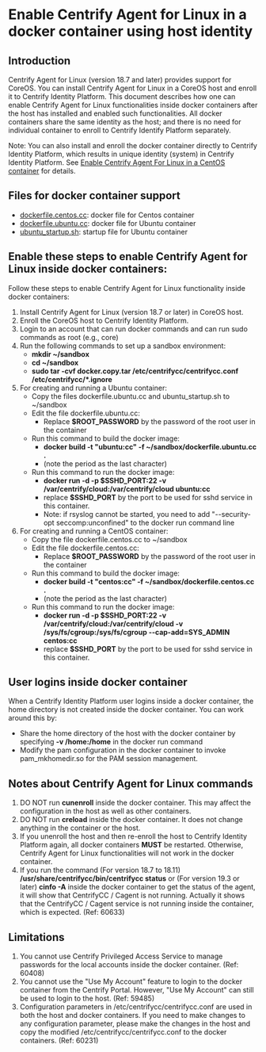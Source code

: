 # Enable Centrify Agent for Linux in a docker container using host identity

## Introduction
Centrify Agent for Linux (version 18.7 and later) provides support for CoreOS.
You can install Centrify Agent for Linux in a CoreOS host and enroll it to Centrify Identity Platform. 
This document describes how one can enable Centrify Agent for Linux functionalities inside docker containers after
the host has installed and enabled such functionalities.   All docker containers share the same identity as the host; and
there is no need for individual container to enroll to Centrify Identify Platform separately.

Note: You can also install and enroll the docker container directly to Centrify Identity Platform, which results in unique 
identity (system) in Centrify Identity Platform. 
See [Enable Centrify Agent For Linux in a CentOS container](http://github.com/centrify/docker_files/tree/master/centrify_agent_for_linux/README.md) 
for details.

## Files for docker container support
* [dockerfile.centos.cc](dockerfile.centos.cc): docker file for Centos container
* [dockerfile.ubuntu.cc](dockerfile.ubuntu.cc): docker file for Ubuntu container
* [ubuntu_startup.sh](ubuntu_startup.sh): startup file for Ubuntu container

## Enable these steps to enable Centrify Agent for Linux inside docker containers:
Follow these steps to enable Centrify Agent for Linux functionality inside docker containers:
1. Install Centrify Agent for Linux (version 18.7 or later) in CoreOS host.
1. Enroll the CoreOS host to Centrify Identity Platform.
1. Login to an account that can run docker commands and can run sudo commands as root (e.g., core)
1. Run the following commands to set up a sandbox environment:
   * **mkdir ~/sandbox**
   * **cd ~/sandbox**
   * __sudo tar -cvf docker.copy.tar /etc/centrifycc/centrifycc.conf /etc/centrifycc/*.ignore__
1. For creating and running a Ubuntu container:
   * Copy the files dockerfile.ubuntu.cc and ubuntu_startup.sh to ~/sandbox
   * Edit the file dockerfile.ubuntu.cc:
     - Replace __$ROOT_PASSWORD__ by the password of the root user in the container
   * Run this command to build the docker image:
     - __docker build -t "ubuntu:cc" -f ~/sandbox/dockerfile.ubuntu.cc .__ 
	 - (note the period as the last character)
   * Run this command to run the docker image:
     - __docker run -d -p $SSHD_PORT:22 -v /var/centrify/cloud:/var/centrify/cloud ubuntu:cc__
	 - replace __$SSHD_PORT__ by the port to be used for sshd service in this container.
	 - Note: if rsyslog cannot be started, you need to add "--security-opt seccomp:unconfined" to the docker run command line
1. For creating and running a CentOS container:
   * Copy the file dockerfile.centos.cc to ~/sandbox
   * Edit the file dockerfile.centos.cc:
     - Replace __$ROOT_PASSWORD__ by the password of the root user in the container
   * Run this command to build the docker image:
     - __docker build -t "centos:cc" -f ~/sandbox/dockerfile.centos.cc .__
	 - (note the period as the last character)
   * Run this command to run the docker image:
     - __docker run -d -p $SSHD_PORT:22 -v /var/centrify/cloud:/var/centrify/cloud -v /sys/fs/cgroup:/sys/fs/cgroup --cap-add=SYS_ADMIN centos:cc__
	 - replace __$SSHD_PORT__ by the port to be used for sshd service in this container.
	 
## User logins inside docker container
When a Centrify Identity Platform user logins inside a docker container, the home directory is not created inside the docker container.  You can work around this by:
- Share the home directory of the host with the docker container by specifying __-v /home:/home__ in the docker run command
- Modify the pam configuration in the docker container to invoke pam_mkhomedir.so for the PAM session management.

## Notes about Centrify Agent for Linux commands
1. DO NOT run __cunenroll__ inside the docker container.  This may affect the configuration in the host as well as other containers.
1. DO NOT run __creload__ inside the docker container.  It does not change anything in the container or the host.
1. If you unenroll the host and then re-enroll the host to Centrify Identity Platform again, all docker containers __MUST__ be restarted. Otherwise, Centrify Agent for Linux functionalities will not work in the docker container.
1. If you run the command (For version 18.7 to 18.11) __/usr/share/centrifycc/bin/centrifycc status__ or (For version 19.3 or later) __cinfo -A__ inside the docker container to get the status of the agent, it will show that CentrifyCC / Cagent is not running.  Actually it shows that the CentrifyCC / Cagent service is not running inside the container, which is expected. (Ref: 60633)

## Limitations
1. You cannot use Centrify Privileged Access Service to manage passwords for the local accounts inside the docker container. (Ref: 60408)
1. You cannot use the "Use My Account" feature to login to the docker container from the Centrify Portal.   However, "Use My Account" can still be used to login to the host.  (Ref: 59485)
1. Configuration parameters in /etc/centrifycc/centrifycc.conf are used in both the host and docker containers.   If you need to make changes to any configuration parameter, please make the changes in the host and copy the modified /etc/centrifycc/centrifycc.conf to the docker containers. (Ref: 60231)


